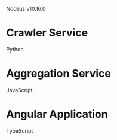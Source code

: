 Node.js v10.16.0

# Crawler Service

Python

# Aggregation Service

JavaScript

# Angular Application

TypeScript